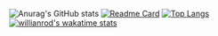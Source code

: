 ![Anurag's GitHub stats](https://github-readme-stats.vercel.app/api?username=VuTan115&show_icons=true&theme=radical)
[![Readme Card](https://github-readme-stats.vercel.app/api/pin/?username=VuTan115&repo=github-readme-stats)](https://github.com/anuraghazra/github-readme-stats)
[![Top Langs](https://github-readme-stats.vercel.app/api/top-langs/?username=VuTan115&layout=compact)](https://github.com/anuraghazra/github-readme-stats)
[![willianrod's wakatime stats](https://github-readme-stats.vercel.app/api/wakatime?username=VuTan115)](https://github.com/anuraghazra/github-readme-stats)

